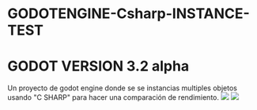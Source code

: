 # GODOTENGINE-Csharp-INSTANCE-TEST 
# GODOT VERSION 3.2 alpha
Un proyecto de godot engine donde se se instancias multiples objetos usando "C SHARP" para hacer una comparación de rendimiento.
<a href='https://drive.google.com/file/d/1VIv1yNvRZgNefb7rb-XEgJQPJOXo2VyQ/view?usp=drive_open&amp;usp=embed_facebook&source=ctrlq.org'><img src='https://lh5.googleusercontent.com/gjubirTmHWo5N1D0-nwQrsO2PKnEbxoBb6mk7CkGrErUijjAe0ty6DeCFzw=w2400' /></a>
<a href='https://drive.google.com/file/d/1HzX_2uW661SiEzlTofLWVs1OX8sKS4H0/view?usp=drive_open&amp;usp=embed_facebook&source=ctrlq.org'><img src='https://lh3.googleusercontent.com/4AFBGdZduDh3dEDutWmKElpLRL5bYWE2bbVS8ncbkjnKaHICJnWSLSuM8-s=w2400' /></a>
